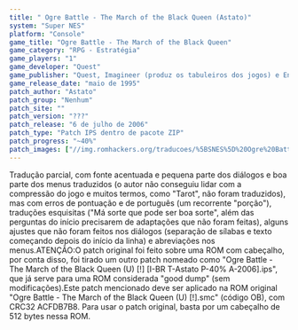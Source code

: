 ```yaml
---
title: " Ogre Battle - The March of the Black Queen (Astato)"
system: "Super NES"
platform: "Console"
game_title: "Ogre Battle - The March of the Black Queen"
game_category: "RPG - Estratégia"
game_players: "1"
game_developer: "Quest"
game_publisher: "Quest, Imagineer (produz os tabuleiros dos jogos) e Enix"
game_release_date: "maio de 1995"
patch_author: "Astato"
patch_group: "Nenhum"
patch_site: ""
patch_version: "???"
patch_release: "6 de julho de 2006"
patch_type: "Patch IPS dentro de pacote ZIP"
patch_progress: "~40%"
patch_images: ["//img.romhackers.org/traducoes/%5BSNES%5D%20Ogre%20Battle%20-%20The%20March%20of%20the%20Black%20Queen%20-%201.png","//img.romhackers.org/traducoes/%5BSNES%5D%20Ogre%20Battle%20-%20The%20March%20of%20the%20Black%20Queen%20-%20Astato%20-%202.png","//img.romhackers.org/traducoes/%5BSNES%5D%20Ogre%20Battle%20-%20The%20March%20of%20the%20Black%20Queen%20-%20Astato%20-%203.png"]
---
```

Tradução parcial, com fonte acentuada e pequena parte dos diálogos e boa parte dos menus traduzidos (o autor não conseguiu lidar com a compressão do jogo e muitos termos, como "Tarot", não foram traduzidos), mas com erros de pontuação e de português (um recorrente "porção"), traduções esquisitas ("Má sorte que pode ser boa sorte", além das perguntas do início precisarem de adaptações que não foram feitas), alguns ajustes que não foram feitos nos diálogos (separação de sílabas e texto começando depois do início da linha) e abreviações nos menus.ATENÇÃO:O patch original foi feito sobre uma ROM com cabeçalho, por conta disso, foi tirado um outro patch nomeado como "Ogre Battle - The March of the Black Queen (U) [!] [I-BR T-Astato P-40% A-2006].ips", que já serve para uma ROM considerada "good dump" (sem modificações).Este patch mencionado deve ser aplicado na ROM original "Ogre Battle - The March of the Black Queen (U) [!].smc" (código OB), com CRC32 ACFDB7B8. Para usar o patch original, basta por um cabeçalho de 512 bytes nessa ROM.